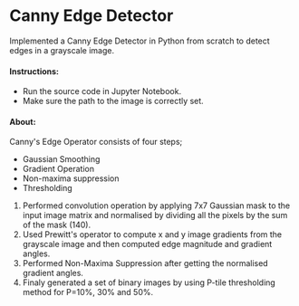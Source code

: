 # Canny Edge Detector
Implemented a Canny Edge Detector in Python from scratch to detect edges in a grayscale image. <br>

#### Instructions: <br>

* Run the source code in Jupyter Notebook. <br>
* Make sure the path to the image is correctly set. <br>

#### About:<br>
Canny's Edge Operator consists of four steps;
* Gaussian Smoothing <br>
* Gradient Operation <br>
* Non-maxima suppression <br>
* Thresholding <br>

1. Performed convolution operation by applying 7x7 Gaussian mask to the input image matrix and normalised by dividing all the pixels by the sum of the mask (140). <br>
2. Used Prewitt's operator to compute x and y image gradients from the grayscale image and then computed edge magnitude and gradient angles.<br>
3. Performed Non-Maxima Suppression after getting the normalised gradient angles.<br>
4. Finaly generated a set of binary images by using P-tile thresholding method for P=10%, 30% and 50%.<br>
